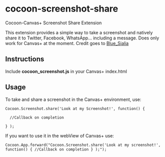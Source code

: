 # cocoon-screenshot-share
Cocoon-Canvas+ Screenshot Share Extension

This extension provides a simple way to take a screenshot and natively share it to Twitter, Facebook, WhatsApp... including a message.
Does only work for Canvas+ at the moment. Credit goes to 
[Blue_Sialia](https://forums.cocoon.io/users/Blue_Sialia)

## Instructions
Include **cocoon_screenshot.js** in your Canvas+ index.html

## Usage
To take and share a screenshot in the Canvas+ environment, use:
```
Cocoon.Screenshot.share('Look at my Screenshot!', function() { 

  //Callback on completion
  
} );
```
If you want to use it in the webView of Canvas+ use:
```
Cocoon.App.forward("Cocoon.Screenshot.share('Look at my screenshot!', function() { //Callback on completion } );");
```
